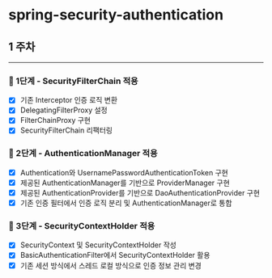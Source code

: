 # spring-security-authentication


## 1 주차
<hr>

### 🚀 1단계 - SecurityFilterChain 적용

- [x] 기존 Interceptor 인증 로직 변환
- [x] DelegatingFilterProxy 설정
- [x] FilterChainProxy 구현
- [x] SecurityFilterChain 리팩터링

### 🚀 2단계 - AuthenticationManager 적용

- [x] Authentication와 UsernamePasswordAuthenticationToken 구현
- [x] 제공된 AuthenticationManager를 기반으로 ProviderManager 구현
- [x] 제공된 AuthenticationProvider를 기반으로 DaoAuthenticationProvider 구현
- [x] 기존 인증 필터에서 인증 로직 분리 및 AuthenticationManager로 통합

### 🚀 3단계 - SecurityContextHolder 적용 

- [x] SecurityContext 및 SecurityContextHolder 작성
- [x] BasicAuthenticationFilter에서 SecurityContextHolder 활용
- [x] 기존 세션 방식에서 스레드 로컬 방식으로 인증 정보 관리 변경
